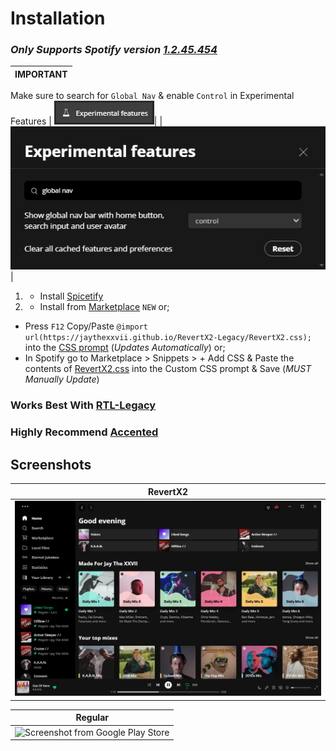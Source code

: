 # Installation
### *Only Supports Spotify version [1.2.45.454](https://docs.google.com/spreadsheets/d/1wztO1L4zvNykBRw7X4jxP8pvo11oQjT0O5DvZ_-S4Ok/edit?pli=1&gid=803394557#gid=803394557a)*
|IMPORTANT|
|:---:|
Make sure to search for `Global Nav` & enable `Control` in Experimental Features
| ![Experimental Features](https://raw.githubusercontent.com/JayTheXXVII/jaythexxvii.github.io/main/Assets/Spicetify/Experimental_Features.png)| 
|![Global Nav](https://raw.githubusercontent.com/JayTheXXVII/jaythexxvii.github.io/main/Assets/Spicetify/Global_Nav_Setting.png)|

1. - Install [Spicetify](https://spicetify.app/) 
2. - Install from [Marketplace](https://github.com/spicetify/marketplace) `NEW` or;
- Press `F12` Copy/Paste `@import url(https://jaythexxvii.github.io/RevertX2-Legacy/RevertX2.css);` into the [CSS prompt](https://github.com/FlafyDev/spotify-css-editor)  (*Updates Automatically*) or;
- In Spotify go to Marketplace > Snippets > + Add CSS & Paste the contents of [RevertX2.css](https://jaythexxvii.github.io/RevertX2-Legacy/RevertX2.css) into the Custom CSS prompt & Save (*MUST Manually Update*)

###  Works Best With [RTL-Legacy](https://github.com/JayTheXXVII/RTL)
### Highly Recommend [Accented](https://github.com/luximus-hunter/accented) 
## Screenshots

|RevertX2|
|---|
|![Screenshot of RevertX2](https://raw.githubusercontent.com/JayTheXXVII/jaythexxvii.github.io/main/Assets/RevertX2%20Preview%20Image.png)|


|Regular|
|---|
|![Screenshot from Google Play Store](https://play-lh.googleusercontent.com/kDXJ6XA2Cm47lzDCvvu6HNCu0PWmTwZKiY0ldCWrCgXGT3Ms-lbP_WN1v5vknspnLT15=w5120-h2880)|
